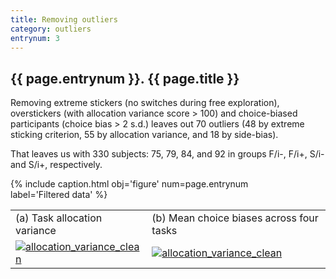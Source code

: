 ```yaml
---
title: Removing outliers
category: outliers
entrynum: 3
---
```


<a id="{{ page.entrynum }}"></a>
## {{ page.entrynum }}. {{ page.title }}

Removing extreme stickers (no switches during free exploration), overstickers (with allocation variance score > 100) and choice-biased participants (choice bias > 2 s.d.) leaves out 70 outliers (48 by extreme sticking criterion, 55 by allocation variance, and 18 by side-bias).

That leaves us with 330 subjects: 75, 79, 84, and 92 in groups F/i-, F/i+, S/i- and S/i+, respectively.

{% include caption.html 
    obj='figure' 
    num=page.entrynum  
    label='Filtered data' %}
<table class='imagegrid'>
    <tr>
        <td>(a) Task allocation variance</td>
        <td>(b) Mean choice biases across four tasks</td>
    </tr>
    <tr>
        <td><a href="{{site.baseurl}}/img/task_allocation_variance_clean.jpg"><img src="{{site.baseurl}}/img/task_allocation_variance_clean.jpg" alt="allocation_variance_clean" /></a></td>
        <td><a href="{{site.baseurl}}/img/average_choice_bias_across_tasks_clean.jpg"><img src="{{site.baseurl}}/img/average_choice_bias_across_tasks_clean.jpg" alt="allocation_variance_clean" /></a></td>
    </tr>
</table>
    
